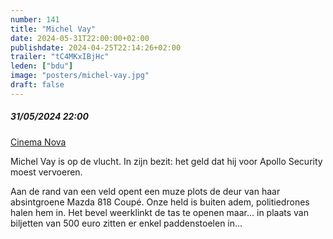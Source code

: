 ```yaml
---
number: 141
title: "Michel Vay"
date: 2024-05-31T22:00:00+02:00
publishdate: 2024-04-25T22:14:26+02:00
trailer: "tC4MKxIBjHc"
leden: ["bdu"]
image: "posters/michel-vay.jpg"
draft: false
---
```


##### 31/05/2024 22:00

[Cinema Nova](https://www.nova-cinema.org/prog/2024/197-super-nova/michel-vay-co/)

Michel Vay is op de vlucht. In zijn bezit: het geld dat hij voor Apollo Security moest vervoeren.
<!--more-->
Aan de rand van een veld opent een muze plots de deur van haar absintgroene Mazda 818 Coupé.
Onze held is buiten adem, politiedrones halen hem in. Het bevel weerklinkt de tas te openen
maar... in plaats van biljetten van 500 euro zitten er enkel paddenstoelen in...